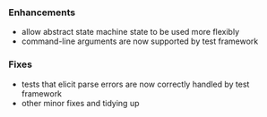 ### Enhancements

  * allow abstract state machine state to be used more flexibly
  * command-line arguments are now supported by test framework

### Fixes

  * tests that elicit parse errors are now correctly handled by test framework
  * other minor fixes and tidying up
